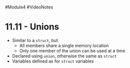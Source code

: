#Module4 #VideoNotes 
# 11.11 - Unions
- Similar to a `struct`, but
	- All members share a single memory location
	- Only one member of the union can be used at a time
- Declared using `union`, otherwise the same as `struct`
- Variables defined as for `struct` variables